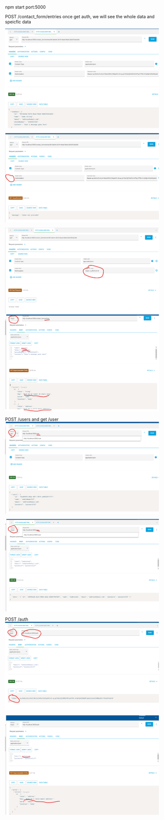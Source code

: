 npm start port:5000

POST /contact_form/entries
once get auth, we will see the whole data and speicfic data

![](2020-11-04-13-52-16.png)

![](2020-11-04-13-52-49.png)

![](2020-11-04-13-53-30.png)
![](2020-11-04-14-26-24.png)

POST /users and get /user
![](2020-11-04-13-56-27.png)

![](2020-11-04-13-57-57.png)

POST /auth
![](2020-11-04-13-54-19.png)

![](2020-11-04-13-55-10.png)
